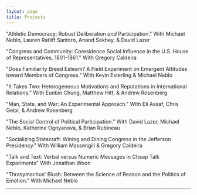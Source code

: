 ```yaml
---
layout: page
title: Projects
---
```


"Athletic Democracy: Robust Deliberation *and* Participation." 
With Michael Neblo, Lauren Ratliff Santoro, Anand Sokhey, & David Lazer

"Congress and Community: Coresidence Social Influence in the U.S. House of Representatives, 1801-1861." 
With Gregory Caldeira

"Does Familiarity Breed Esteem?  A Field Experiment on Emergent Attitudes toward Members of Congress." 
With Kevin Esterling & Michael Neblo

"It Takes Two: Heterogeneous Motivations and Reputations in International Relations." 
With Eunbin Chung, Matthew Hitt, & Andrew Rosenberg

"Man, State, and War: An Experimental Approach."
With Eli Assaf, Chris Gelpi, & Andrew Rosenberg

"The Social Control of Political Participation." 
With David Lazer, Michael Neblo, Katherine Ognyanova, & Brian Rubineau

"Socializing Statecraft: Wining and Dining Congress in the Jefferson Presidency." 
With William Massengill & Gregory Caldeira

"Talk and Text: Verbal versus Numeric Messages in Cheap Talk Experiments"
With Jonathan Woon

"Thrasymachus' Blush: Between the Science of Reason and the Politics of Emotion." 
With Michael Neblo

---

